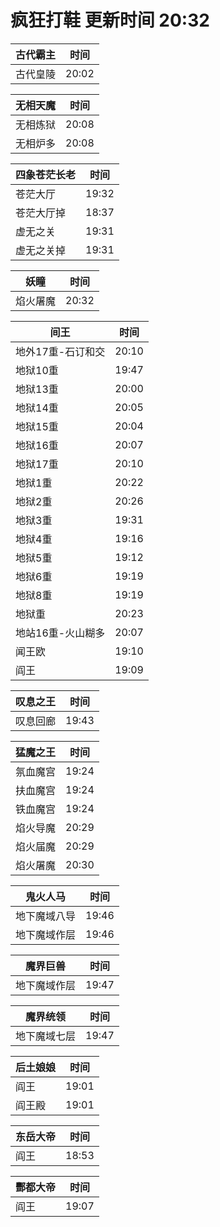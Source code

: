 # 疯狂打鞋 更新时间 20:32

| 古代霸主   | 时间    |
|--------|-------|
| 古代皇陵 | 20:02 |

| 无相天魔   | 时间    |
|--------|-------|
| 无相炼狱 | 20:08 |
| 无相炉多 | 20:08 |

| 四象苍茫长老   | 时间    |
|--------|-------|
| 苍茫大厅 | 19:32 |
| 苍茫大厅掉 | 18:37 |
| 虚无之关 | 19:31 |
| 虚无之关掉 | 19:31 |

| 妖瞳   | 时间    |
|--------|-------|
| 焰火屠魔 | 20:32 |

| 间王   | 时间    |
|--------|-------|
| 地外17重-石订和交 | 20:10 |
| 地狱10重 | 19:47 |
| 地狱13重 | 20:00 |
| 地狱14重 | 20:05 |
| 地狱15重 | 20:04 |
| 地狱16重 | 20:07 |
| 地狱17重 | 20:10 |
| 地狱1重 | 20:22 |
| 地狱2重 | 20:26 |
| 地狱3重 | 19:31 |
| 地狱4重 | 19:16 |
| 地狱5重 | 19:12 |
| 地狱6重 | 19:19 |
| 地狱8重 | 19:19 |
| 地狱重 | 20:23 |
| 地站16重-火山糊多 | 20:07 |
| 闻王欧 | 19:10 |
| 阎王 | 19:09 |

| 叹息之王   | 时间    |
|--------|-------|
| 叹息回廊 | 19:43 |

| 猛魔之王   | 时间    |
|--------|-------|
| 氛血魔宫 | 19:24 |
| 扶血魔宫 | 19:24 |
| 铁血魔宫 | 19:24 |
| 焰火导魔 | 20:29 |
| 焰火届魔 | 20:29 |
| 焰火屠魔 | 20:30 |

| 鬼火人马   | 时间    |
|--------|-------|
| 地下魔域八导 | 19:46 |
| 地下魔域作层 | 19:46 |

| 魔界巨兽   | 时间    |
|--------|-------|
| 地下魔域作层 | 19:47 |

| 魔界统领   | 时间    |
|--------|-------|
| 地下魔域七层 | 19:47 |

| 后土娘娘   | 时间    |
|--------|-------|
| 阎王 | 19:01 |
| 阎王殿 | 19:01 |

| 东岳大帝   | 时间    |
|--------|-------|
| 阎王 | 18:53 |

| 酆都大帝   | 时间    |
|--------|-------|
| 阎王 | 19:07 |